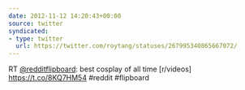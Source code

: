 ```yaml
---
date: 2012-11-12 14:20:43+00:00
source: twitter
syndicated:
- type: twitter
  url: https://twitter.com/roytang/statuses/267995340865667072/
---
```


RT [@redditflipboard](https://twitter.com/redditflipboard/): best cosplay of all time [r/videos] https://t.co/8KQ7HM54 #reddit #flipboard